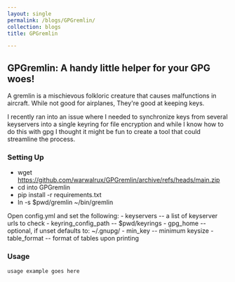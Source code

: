 ```yaml
---
layout: single
permalink: /blogs/GPGremlin/
collection: blogs
title: GPGremlin

---
```


## GPGremlin: A handy little helper for your GPG woes!

A gremlin is a mischievous folkloric creature that causes malfunctions in aircraft. While not good for airplanes, They're good at keeping keys.

I recently ran into an issue where I needed to synchronize keys from several keyservers into a single keyring for file encryption and while I 
know how to do this with gpg I thought it might be fun to create a tool that could streamline the process.

### Setting Up

  * wget https://github.com/warwalrux/GPGremlin/archive/refs/heads/main.zip
  * cd into GPGremlin
  * pip install -r requirements.txt
  * ln -s $pwd/gremlin ~/bin/gremlin

Open config.yml and set the following:
    - keyservers            -- a list of keyserver urls to check
    - keyring_config_path   -- $pwd/keyrings
    - gpg_home              -- optional, if unset defaults to: ~/.gnupg/
    - min_key               -- minimum keysize
    - table_format          -- format of tables upon printing

### Usage


`usage example goes here`
